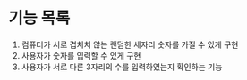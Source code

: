 # 기능 목록

1. 컴퓨터가 서로 겹치치 않는 랜덤한 세자리 숫자를 가질 수 있게 구현
2. 사용자가 숫자를 입력할 수 있게 구현
3. 사용자가 서로 다른 3자리의 수를 입력하였는지 확인하는 기능
